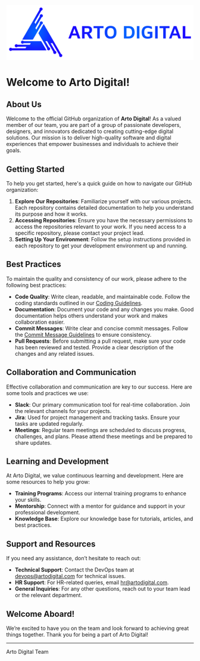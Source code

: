 
![Arto Digital](./arto_logo.png)
# Welcome to Arto Digital!

## About Us

Welcome to the official GitHub organization of **Arto Digital**! As a valued member of our team, you are part of a group of passionate developers, designers, and innovators dedicated to creating cutting-edge digital solutions. Our mission is to deliver high-quality software and digital experiences that empower businesses and individuals to achieve their goals.

## Getting Started

To help you get started, here's a quick guide on how to navigate our GitHub organization:

1. **Explore Our Repositories**: Familiarize yourself with our various projects. Each repository contains detailed documentation to help you understand its purpose and how it works.
2. **Accessing Repositories**: Ensure you have the necessary permissions to access the repositories relevant to your work. If you need access to a specific repository, please contact your project lead.
3. **Setting Up Your Environment**: Follow the setup instructions provided in each repository to get your development environment up and running.

## Best Practices

To maintain the quality and consistency of our work, please adhere to the following best practices:

- **Code Quality**: Write clean, readable, and maintainable code. Follow the coding standards outlined in our [Coding Guidelines](CODING_GUIDELINES.md).
- **Documentation**: Document your code and any changes you make. Good documentation helps others understand your work and makes collaboration easier.
- **Commit Messages**: Write clear and concise commit messages. Follow the [Commit Message Guidelines](COMMIT_GUIDELINES.md) to ensure consistency.
- **Pull Requests**: Before submitting a pull request, make sure your code has been reviewed and tested. Provide a clear description of the changes and any related issues.

## Collaboration and Communication

Effective collaboration and communication are key to our success. Here are some tools and practices we use:

- **Slack**: Our primary communication tool for real-time collaboration. Join the relevant channels for your projects.
- **Jira**: Used for project management and tracking tasks. Ensure your tasks are updated regularly.
- **Meetings**: Regular team meetings are scheduled to discuss progress, challenges, and plans. Please attend these meetings and be prepared to share updates.

## Learning and Development

At Arto Digital, we value continuous learning and development. Here are some resources to help you grow:

- **Training Programs**: Access our internal training programs to enhance your skills.
- **Mentorship**: Connect with a mentor for guidance and support in your professional development.
- **Knowledge Base**: Explore our knowledge base for tutorials, articles, and best practices.

## Support and Resources

If you need any assistance, don’t hesitate to reach out:

- **Technical Support**: Contact the DevOps team at devops@artodigital.com for technical issues.
- **HR Support**: For HR-related queries, email hr@artodigital.com.
- **General Inquiries**: For any other questions, reach out to your team lead or the relevant department.

## Welcome Aboard!

We’re excited to have you on the team and look forward to achieving great things together. Thank you for being a part of Arto Digital!

---

Arto Digital Team
